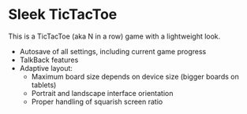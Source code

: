 # Sleek TicTacToe

This is a TicTacToe (aka N in a row) game with a lightweight look.

- Autosave of all settings, including current game progress
- TalkBack features
- Adaptive layout:
  * Maximum board size depends on device size (bigger boards on tablets)
  * Portrait and landscape interface orientation
  * Proper handling of squarish screen ratio
